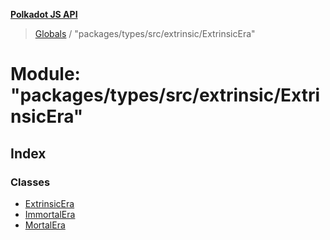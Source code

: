 **[Polkadot JS API](../README.md)**

> [Globals](../globals.md) / "packages/types/src/extrinsic/ExtrinsicEra"

# Module: "packages/types/src/extrinsic/ExtrinsicEra"

## Index

### Classes

* [ExtrinsicEra](../classes/_packages_types_src_extrinsic_extrinsicera_.extrinsicera.md)
* [ImmortalEra](../classes/_packages_types_src_extrinsic_extrinsicera_.immortalera.md)
* [MortalEra](../classes/_packages_types_src_extrinsic_extrinsicera_.mortalera.md)
